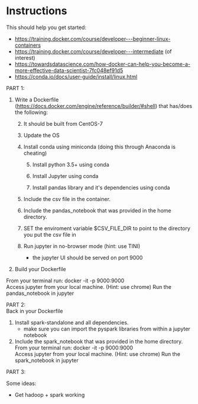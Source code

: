 # Instructions 




This should help you get started: 
* https://training.docker.com/course/developer---beginner-linux-containers
* https://training.docker.com/course/developer---intermediate (of interest)
* https://towardsdatascience.com/how-docker-can-help-you-become-a-more-effective-data-scientist-7fc048ef91d5
* https://conda.io/docs/user-guide/install/linux.html

PART 1:
1) Write a Dockerfile (https://docs.docker.com/engine/reference/builder/#shell) that has/does the following:
    
    2) It should be built from CentOS-7
    
    3) Update the OS
    
    4) Install conda using miniconda (doing this through Anaconda is cheating)
    
        5) Install python 3.5+ using conda
    
        6) Install Jupyter using conda
    
        7) Install pandas library and it's dependencies using conda
    
    8) Include the csv file in the container.
    
    9) Include the pandas_notebook that was provided in the home directory.
    
    9) SET the enviroment variable $CSV_FILE_DIR to point to the directory you put the csv file in
    
    10) Run jupyter in no-browser mode (hint: use TINI)    
        - the jupyter UI should be served on port 9000

11) Build your Dockerfile    

From your terminal run: docker -it -p 9000:9000 <tag of your image>    
Access jupyter from your local machine. (Hint: use chrome) 
Run the pandas_notebook in jupyter

PART 2:  
Back in your Dockerfile    
1) Install spark-standalone and all dependencies.
    - make sure you can import the pyspark libraries from within a jupyter notebook
2) Include the spark_notebook that was provided in the home directory.
From your terminal run: docker -it -p 9000:9000 <tag of your image>    
Access jupyter from your local machine. (Hint: use chrome) 
Run the spark_notebook in jupyter

PART 3: 

Some ideas:
* Get hadoop + spark working



